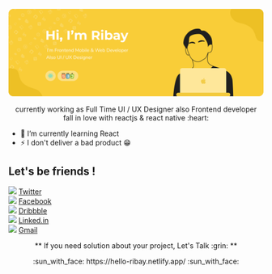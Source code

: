 <p align="center"><img src="Bayu Header 2.png" width="800px" /></p>

<p align="center">currently working as Full Time UI / UX Designer also Frontend developer<br/>
fall in love with reactjs & react native :heart:</p>

- 🌱 I’m currently learning React
- ⚡ I don't deliver a bad product :grin:

## Let's be friends !
<img src="https://img.icons8.com/dusk/64/000000/twitter.png" width="20"/>   [Twitter](https://twitter.com/rbayuokt) <br/>
<img src="https://img.icons8.com/dusk/64/000000/facebook.png" width="20"/>   [Facebook](https://www.facebook.com/RizkybayuCheater) <br/>
<img src="https://img.icons8.com/dusk/64/000000/dribbble.png" width="20"/>   [Dribbble](https://dribbble.com/rbayuokt_) <br/>
<img src="https://img.icons8.com/dusk/64/000000/linkedin.png" width="20"/>   [Linked.in](http://linked.in/rbayuokt) <br/>
<img src="https://img.icons8.com/dusk/64/000000/gmail.png" width="20"/>  [Gmail](mailto:rizkybayuoktavian?subject=Let's%20Talk)

<p align="center"> ** If you need solution about your project, Let's Talk :grin: ** </p>
<p align="center">:sun_with_face:  https://hello-ribay.netlify.app/ :sun_with_face: </p>
